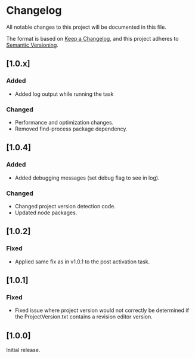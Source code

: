 # Changelog

All notable changes to this project will be documented in this file.

The format is based on [Keep a Changelog](https://keepachangelog.com/en/1.0.0/),
and this project adheres to [Semantic Versioning](https://semver.org/spec/v2.0.0.html).

## [1.0.x]

### Added

- Added log output while running the task

### Changed

- Performance and optimization changes.
- Removed find-process package dependency.

## [1.0.4]

### Added

- Added debugging messages (set debug flag to see in log).

### Changed

- Changed project version detection code.
- Updated node packages.

## [1.0.2]

### Fixed

- Applied same fix as in v1.0.1 to the post activation task.

## [1.0.1]

### Fixed

- Fixed issue where project version would not correctly be determined if the ProjectVersion.txt contains a revision editor version.

## [1.0.0]

Initial release.